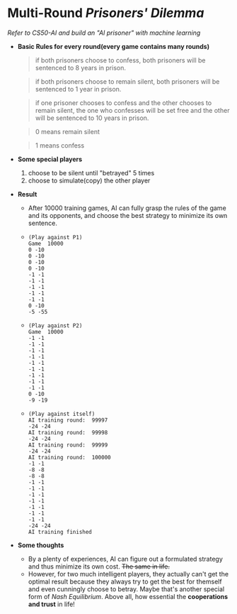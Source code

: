 # Multi-Round *Prisoners' Dilemma*

*Refer to CS50-AI  and build an "AI prisoner" with machine learning*

- **Basic Rules for every round(every game contains many rounds)**

  > if both prisoners choose to confess, both prisoners will be sentenced to 8 years in prison.
  >

  > if both prisoners choose to remain silent, both prisoners will be sentenced to 1 year in prison.
  >

  > if one prisoner chooses to confess and the other chooses to remain silent, the one who confesses will be set free and the other will be sentenced to 10 years in prison.
  >

  > 0 means remain silent
  >

  > 1 means confess
  >
- **Some special players**

  1. choose to be silent until "betrayed" 5 times
  2. choose to simulate(copy) the other player
- **Result**

  - After 10000 training games, AI can fully grasp the rules of the game and its opponents, and choose the best strategy to minimize its own sentence.
  - ```
    (Play against P1)
    Game  10000
    0 -10
    0 -10
    0 -10
    0 -10
    -1 -1
    -1 -1
    -1 -1
    -1 -1
    -1 -1
    0 -10
    -5 -55
    ```
  - ```
    (Play against P2)
    Game  10000
    -1 -1
    -1 -1
    -1 -1
    -1 -1
    -1 -1
    -1 -1
    -1 -1
    -1 -1
    -1 -1
    0 -10
    -9 -19
    ```
  - ```
    (Play against itself)
    AI training round:  99997
    -24 -24
    AI training round:  99998
    -24 -24
    AI training round:  99999
    -24 -24
    AI training round:  100000
    -1 -1
    -8 -8
    -8 -8
    -1 -1
    -1 -1
    -1 -1
    -1 -1
    -1 -1
    -1 -1
    -1 -1
    -24 -24
    AI training finished
    ```
- **Some thoughts**

  - By a plenty of experiences, AI can figure out a formulated strategy and thus minimize its own cost.  ~~The same in life.~~
  - However, for two much intelligent players, they actually can't get the optimal  result because they always try to get the best for themself and  even cunningly choose to betray. Maybe that's another special form of *Nash Equilibrium*. Above all, how essential the **cooperations and trust** in life!
